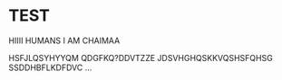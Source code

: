 # TEST
HIIII HUMANS
I AM CHAIMAA

HSFJLQSYHYYQM
QDGFKQ?DDVTZZE
JDSVHGHQSKKVQSHSFQHSG
SSDDHBFLKDFDVC
...
